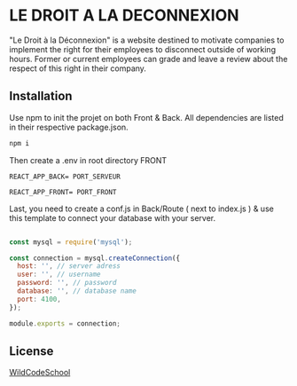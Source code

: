 # LE DROIT A LA DECONNEXION

"Le Droit à la Déconnexion" is a website destined to motivate companies to implement the right for their employees to disconnect outside of working hours. Former or current employees can grade and leave a review about the respect of this right in their company.

## Installation

Use npm to init the projet on both Front & Back. All dependencies are listed in their respective package.json.

```javascript
npm i
```
Then create a .env in root directory FRONT 

```env
REACT_APP_BACK= PORT_SERVEUR

REACT_APP_FRONT= PORT_FRONT
```
Last, you need to create a conf.js in Back/Route ( next to index.js ) & use this template to connect your database with your server.
```javascript

const mysql = require('mysql');

const connection = mysql.createConnection({
  host: '', // server adress
  user: '', // username
  password: '', // password
  database: '', // database name
  port: 4100,
});

module.exports = connection;
```


## License
[WildCodeSchool](https://wildcodeschool.fr/)
